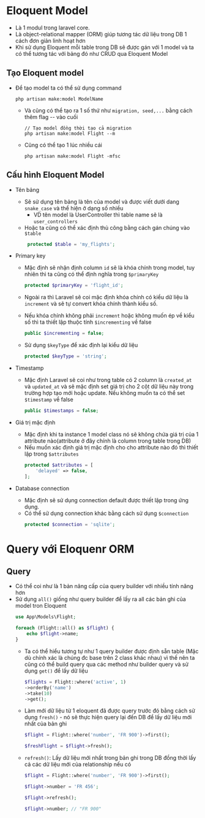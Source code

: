 # Eloquent Model 
- Là 1 modul trong laravel core. 
- Là object-relational mapper (ORM) giúp tương tác dữ liệu trong DB 1 cách đơn giản linh hoạt hơn 
- Khi sử dụng Eloquent mỗi table trong DB sẽ được gán với 1 model và ta có thể tương tác với bảng đó như CRUD qua Eloquent Model 

## Tạo Eloquent model 
- Để tạo model ta có thể sử dụng command 
    ```
    php artisan make:model ModelName
    ```
    - Và cũng có thể tạo ra 1 số thứ như `migration, seed,...` bằng cách thêm flag -- vào cuối 
        ```
        // Tạo model đồng thời tạo cả migration
        php artisan make:model Flight --m
        ```
    - Cũng có thể tạo 1 lúc nhiều cái 
        ```
        php artisan make:model Flight -mfsc
        ```

## Cấu hình Eloquent Model 
- Tên bảng
    - Sẽ sử dụng tên bảng là tên của model và được viết dưới dang `snake_case` và thể hiện ở dạng số nhiều 
        - VD tên model là UserController thì table name sẽ là `user_controllers`
    - Hoặc ta cũng có thể xác định thủ công bằng cách gán chúng vào `$table`
        ```php
         protected $table = 'my_flights';
         ```
- Primary key
    - Mặc định sẽ nhận định column `id` sẽ là khóa chính trong model, tuy nhiên thì ta cũng có thể định nghĩa trong `$primaryKey` 
        ```php
        protected $primaryKey = 'flight_id';
        ```
    - Ngoài ra thì Laravel sẽ coi mặc định khóa chính có kiểu dữ liệu là `increment` và sẽ tự convert khóa chính thành kiểu số. 

    - Nếu khóa chính không phải `increment` hoặc không muốn ép về kiểu số thì ta thiết lập thuộc tính `$incrementing` về false 
        ```php 
        public $incrementing = false;
        ```
    - Sử dụng `$keyType` để xác định lại kiểu dữ liệu
        ```php 
        protected $keyType = 'string';
        ```

- Timestamp 
    - Mặc định Laravel sẽ coi như trong table có 2 column là `created_at` và `updated_at` và sẽ mặc định set giá trị cho 2 cột dữ liệu này trong trường hợp tạo mới hoặc update. Nếu không muốn ta có thể set `$timestamp` về false 
        ```php 
        public $timestamps = false;
        ```
    
- Giá trị mặc định 
    - Mặc định khi ta instance 1 model class nó sẽ không chứa giá trị của 1 attribute nào(attribute ở đây chính là column trong table trong DB)
    - Nếu muốn xác định giá trị mặc định cho cho attribute nào đó thì thiết lập trong `$attributes`
        ```php 
        protected $attributes = [
            'delayed' => false,
        ];
        ```

- Database connection 
    - Mặc định sẽ sử dụng connection default được thiết lập trong ứng dụng. 
    - Có thể sử dụng connection khác bằng cách sử dụng `$connection`
        ```php
        protected $connection = 'sqlite';
        ```

# Query với Eloquenr ORM

## Query
- Có thể coi như là 1 bản nâng cấp của query builder với nhiều tính năng hơn 
- Sử dụng `all()` giống như query builder để lấy ra all các bản ghi của model tron Eloquent 
    ```php 
    use App\Models\Flight;

    foreach (Flight::all() as $flight) {
        echo $flight->name;
    }
    ```
    - Ta có thể hiểu tương tự như 1 query builder được định sẵn table (Mặc dù chính xác là chúng đc base trên 2 class khác nhau) vì thế nên ta cũng có thể build query qua các method như builder query và sử dụng `get()` để lấy dữ liệu 
        ```php
        $flights = Flight::where('active', 1)
        ->orderBy('name')
        ->take(10)
        ->get();
        ```
    - Làm mới dữ liệu từ 1 eloquent đã được query trước đó bằng cách sử dụng `fresh()` - nó sẽ thực hiện query lại đến DB để lấy dữ liệu mới nhất của bản ghi 
        ```php
        $flight = Flight::where('number', 'FR 900')->first();

        $freshFlight = $flight->fresh();
        ```
    - `refresh()`: Lấy dữ liệu mới nhất trong bản ghi trong DB đồng thời lấy cả các dữ liệu mới của relationship nếu có 
        ```php 
        $flight = Flight::where('number', 'FR 900')->first();

        $flight->number = 'FR 456';

        $flight->refresh();

        $flight->number; // "FR 900"
        ```

    
